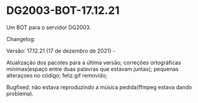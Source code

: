 # DG2003-BOT-17.12.21
Um BOT para o servidor DG2003.


Changelog:

Versão: 17.12.21 (17 de dezembro de 2021) -

Atualização dos pacotes para a última versão;
correções ortográficas mínimas(espaço entre duas palavras que estavam juntas);
pequenas alteraçoes no código;
feliz.gif removido;

Bugfixed: não estava reproduzindo a música pedida(ffmpeg estava dando problema).

